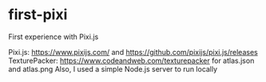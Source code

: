 # first-pixi
First experience with Pixi.js

Pixi.js: https://www.pixijs.com/ and https://github.com/pixijs/pixi.js/releases
TexturePacker: https://www.codeandweb.com/texturepacker for atlas.json and atlas.png
Also, I used a simple Node.js server to run locally
